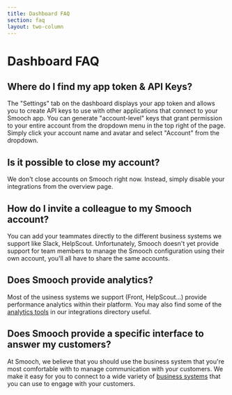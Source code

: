```yaml
---
title: Dashboard FAQ
section: faq
layout: two-column
---
```


# Dashboard FAQ

## Where do I find my app token & API Keys?
The "Settings" tab on the dashboard displays your app token and allows you to create API keys to use with other applications that connect to your Smooch app. You can generate "account-level" keys that grant permission to your entire account from the dropdown menu in the top right of the page. Simply click your account name and avatar and select "Account" from the dropdown.

## Is it possible to close my account?
We don't close accounts on Smooch right now. Instead, simply disable your integrations from the overview page.

## How do I invite a colleague to my Smooch account?
You can add your teammates directly to the different business systems we support like Slack, HelpScout. Unfortunately, Smooch doesn't yet provide support for team members to manage the Smooch configuration using their own account, you'll all have to share the same accounts.

## Does Smooch provide analytics?
Most of the usiness systems we support (Front, HelpScout…) provide performance analytics within their platform.
You may also find some of the [analytics tools](https://app.smooch.io/integrations/categories/bot-platform) in our integrations directory useful.

## Does Smooch provide a specific interface to answer my customers?
At Smooch, we believe that you should use the business system that you're most comfortable with to manage communication with your customers. We make it easy for you to connect to a wide variety of [business systems](https://app.smooch.io/integrations/categories/business-systems) that you can use to engage with your customers.

